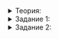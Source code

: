<details>
<summary>Теория:</summary>

# Присваивание объектов

В прошлых уроках вы научились копировать объекты, содержащие указатели на подобъекты в динамической памяти. Вы разработали умный указатель  `ScopedPtr`, который реализует семантику владения объектом в динамической памяти, и класс  `PtrVector`, автоматизирующий удаление и копирование объектов внутри вектора указателей. Так вы сделали копирование осьминогов не только надёжным, но и простым. В реальных задачах умные указатели и «‎обёртки»‎ тоже упрощают написание надёжного кода.

> Надёжные дома создаются из качественных кирпичей.

В этом уроке вы научитесь правильно реализовывать присваивание объектов. Присваивание — одна из специальных операций C++. Для пользовательских типов компилятор может реализовать её автоматически. Поэтому вам не приходилось беспокоиться о ней, когда вы присваивали один объект другому:

```cpp
#include <cassert>
#include <string>

using namespace std;

struct Cat {
    string name;
    int age = 0;
};

int main() {
    Cat cat1{"Tom"s, 3};
    Cat cat2;

    // Сгенерированный компилятором метод operator= выполнит 
    // присваивание соответствующих полей класса Cat.
    cat2 = cat1;

    assert(cat1.name == cat2.name);
    assert(cat1.age == cat2.age);
}

```

Операция  `=`, которую сгенерировал компилятор, присваивает значения полей одного объекта соответствующим полям другого. В большинстве случаев это именно то, что нужно!

Но, как вы уже знаете, привычные вещи становятся труднее в реализации, когда объект владеет другими объектами в динамической памяти или иными ресурсами.

В классе  `Octopus`  сгенерированная операция  `=`  присвоит массив щупалец одного осьминога другому:

```cpp
int main() {
    {
        Octopus octopus1(3);
        octopus.GetTentacle(1).LinkTo(octopus.GetTentacle(2));
        Octopus octopus2;

        octopus2 = octopus1;
        // Этот assert выстрелит, так как операция присваивания присвоит массив 
        // указателей на щупальца первого осьминога второму, и осьминоги будут 
        // использовать один и тот же набор щупалец.
        assert(&octopus2.GetTentacle(1) != &octopus1.GetTentacle(1));
        assert(octopus2.GetTentacle(1).GetLinkedTentacle() == &octopus1.GetTentacle(2));

        // После присваивания оба осьминога будут ссылаться на одни и те же щупальца

        // Деструктор octopus2 удалит щупальца, на которые ссылается octopus1,
        // и все указатели octopus1 станут невалидными.

        // Деструктор octopus1 выполнит удаление щупальцев с невалидными указателями,
        // что приведёт к неопределёному поведению.
    }
    cout << "OK"s << endl;
}

```

В результате оба осьминога будут использовать одни и те же объекты щупалец в динамической памяти.

![1.png](https://github.com/AYglazk0v/practicum_Cpp_developer/blob/main/sprint6/%D0%9C%D0%BE%D0%B4%D0%B5%D0%BB%D1%8C_%D0%BF%D0%B0%D0%BC%D1%8F%D1%82%D0%B8/%D0%9F%D1%80%D0%B8%D1%81%D0%B2%D0%B0%D0%B8%D0%B2%D0%B0%D0%BD%D0%B8%D0%B5_%D0%BE%D0%B1%D1%8A%D0%B5%D0%BA%D1%82%D0%BE%D0%B2/1.png?raw=true)

Программа вновь поведёт себя непредсказуемо.

Когда у класса с пользовательским конструктором копирования используется неявно сгенерированная операция присваивания, компилятор может об этом предупредить:

```
prog.cc:162:20: warning: implicitly-declared 'Octopus& Octopus::operator=(const Octopus&)' is deprecated [-Wdeprecated-copy]
  162 |         octopus1 = octopus;
      |                    ^~~~~~~
prog.cc:125:5: note: because 'Octopus' has user-provided 'Octopus::Octopus(const Octopus&)'
  125 |     Octopus(const Octopus& other) {
      |     ^~~~~~~

```

Чтобы решить проблему, переопределите эту операцию и реализуйте в ней присваивание значений объектов, а не указателей.

В С++ операцию присваивания можно переопределить только внутри класса в виде метода с именем  `operator=`. Левым аргументом операции присваивания выступает текущий экземпляр класса, а правый аргумент передаётся через её единственный параметр. Тип правого аргумента операции может быть любым, а самих операций присваивания может быть определено несколько. Как правило, операция присваивания возвращает ссылку на свой левый аргумент. Это позволяет использовать результат операции в составе выражений, например  `x = y = z`.

В С++ действует эмпирическое «Правило трёх». Если класс или структура объявляют один из следующих методов, скорее всего, они должны объявить все три:

-   деструктор,
-   конструктор копирования,
-   операция присваивания.

Эти особые функции класса может сгенерировать компилятор. Если программист переопределил одну из них, значит, сгенерированная компилятором версия не удовлетворяет потребностям класса в одном случае, и, вероятно, не удовлетворит в остальных.

Для структуры  `Cat`  операция присваивания, аналогичная сгенерированному компилятором, выглядит так:

```cpp
struct Cat {
    string name;
    int age = 0;

    Cat& operator=(const Cat& rhs) {
        // оптимизация самоприсваивания
        if (this != &rhs) {
            name = rhs.name;
            age = rhs.age;
        }

        // this - указатель на текущий экземпляр класса.
        // В операции присваивания он ссылается на левый аргумент операции.
        return *this; // возвращаем ссылку на левый аргумент операции присваивания
    }
};

```

Обратите внимание на защиту от присваивания объекта самому себе. Это идиоматичный способ избежать лишних действий и некорректной работы при самоприсваивании объекта.

Без этой проверки в структуре  `Cat`  самоприсваивание приведёт в худшем случае к замедлению программы. А вот для класса  `PtrVector`  может привести к некорректной работе:

```cpp
#include <cassert>
#include <vector>

using namespace std;

template <typename T>
class PtrVector {
public:
    ...
    // Внутри шаблона класса можно ссылаться на собственный тип, используя краткую запись:
    // PtrVector вместо PtrVector<T>

    PtrVector& operator=(const PtrVector& rhs) {
        // При присваивании PtrVector самому себе произойдёт удаление не только
        // своих элементов, но и элементов rhs.
        for (auto p : items_) {
            delete p;
        }
        items_.clear();

        items_.reserve(rhs.items_.size());
        for (T* p : rhs.items_) {
            items_.push_back(p ? new T(*p) : nullptr);
        }
        return *this;
    }
private:
    vector<T*> items_;
};

int main() {
    PtrVector<int> v;
    v.GetItems().push_back(new int(1));
    v.GetItems().push_back(new int(2));

    v = v;

    // Этот assert выстрелит, так как элементы v удалятся при самоприсваивании
    assert(v.GetItems().size() == 2);
}

```

Другая проблема: если при копировании элементов операция  `new`  выбросит исключение,  `PtrVector`  окажется в промежуточном состоянии. Прежнее содержимое потеряется, а новые элементы до конца скопированы не будут.

Удобнее, когда методы класса обеспечивают строгую гарантию безопасности исключений: операция либо завершается успешно, либо происходит выбрасывание исключения и состояние объекта останется прежним. Такая семантика выполнения также называется “commit or rollback”.

Обеспечить строгую гарантию безопасности исключений в пользовательской операции присваивания можно, применив идиому “copy-and-swap”. В ней операция присваивания переиспользует функционал конструктора копирования.

-   Чтобы создать временную копию присваиваемого объекта, примените конструктор копирования. Если во время создания копии будет выброшено исключение, оно повлияет на временную копию, а не на текущий экземпляр класса.
-   Обменяйте текущее состояние объекта и временной копии. Эта операция не должна выбрасывать исключений. При выходе из операции присваивания прежнее состояние будет разрушено, а текущее состояние будет равно состоянию правого аргумента.

Применим copy-and-swap и реализуем операцию присваивания:

```cpp
class Object {
public:
    // копирующий конструктор
    Object(const Object& other);

    // копирующая операция присваивания
    Object& operator=(const Object& rhs) {
        if (this != &rhs) {
            // Реализация операции присваивания с помощью идиомы Copy-and-swap.
            // Если исключение будет выброшено, то на текущий объект оно не повлияет.
            auto rhs_copy(rhs);

            // rhs_copy содержит копию правого аргумента.
            // Обмениваемся с ним данными.
            swap(rhs_copy);

            // Теперь текущий объект содержит копию правого аргумента,
            // а rhs_copy - прежнее состояние текущего объекта, которое при выходе
            // из блока будет разрушено.
        }

        return *this;
    }

    // обменивает состояние текущего объекта с other без выбрасывания исключений
    void swap(Object& other) noexcept;

    ~Object();
};
```

</details>

<details>
<summary>Задание 1:</summary>

## Задание 1

Реализуйте операцию присваивания в классе  `PtrVector`. Операция должна обеспечивать строгую гарантию безопасности исключений. Если в процессе присваивания будет выброшено исключение,  `PtrVector`  должен остаться в состоянии, в котором он был до выполнения этой операции.

В заготовке кода вы видите тесты, которые упрощают проверку задачи. Также там приведена допустимая реализация  `PtrVector`  из предыдущей задачи. Вы можете заменить её на свою.

### Ограничения

Сохраните сигнатуры всех публичных методов класса  `PtrVector`  неизменными, чтобы код скомпилировался без ошибок.

Ваши реализации методов должны обеспечивать строгую гарантию исключений.

### Что отправлять на проверку

В решении должна быть реализация  `PtrVector`  со всеми методами, включая  `operator=`, а также  `#include`-директивы. Функция  `main`  учитываться не будет.

### Как будет тестироваться ваш код

Указатели, которые передаются на вход класса  `PtrVector`  , ссылаются на объект, созданный в куче с использованием операции  `new`, либо равны  `nullptr`.

### Подсказка

-   Чтобы написать надёжную операцию присваивания, используйте идиому copy-and-swap.
-   Пригодится метод  `swap`  класса  `vector`. Этот метод обменивает содержимое двух контейнеров за время O(1) и не выбрасывает исключений.

</details>

<details>
<summary>Задание 2:</summary>

## Задание 2

Добавьте реализацию класса`Octopus`  с присваиванием, обеспечивающим строгую гарантию безопасности исключений. Проверьте, что класс работает корректно, используя следующую функцию  `main`:

```cpp
int main() {
    // Проверка присваивания осьминогов
    {
        Octopus octopus1(3);

        // Настраиваем состояние исходного осьминога
        octopus1.GetTentacle(2).LinkTo(octopus1.GetTentacle(1));

        // До присваивания octopus2 имеет своё собственное состояние
        Octopus octopus2(10);

        octopus2 = octopus1;

        // После присваивания осьминогов щупальца копии имеют то же состояние,
        // что и щупальца присваиваемого объекта
        assert(octopus2.GetTentacleCount() == octopus1.GetTentacleCount());
        for (int i = 0; i < octopus2.GetTentacleCount(); ++i) {
            auto& tentacle1 = octopus1.GetTentacle(i);
            auto& tentacle2 = octopus2.GetTentacle(i);
            assert(&tentacle2 != &tentacle1);
            assert(tentacle2.GetId() == tentacle1.GetId());
            assert(tentacle2.GetLinkedTentacle() == tentacle1.GetLinkedTentacle());
        }
    }

    // Проверка самоприсваивания осьминогов
    {
        Octopus octopus(3);

        // Настраиваем состояние осьминога
        octopus.GetTentacle(0).LinkTo(octopus.GetTentacle(1));

        vector<pair<Tentacle*, Tentacle*>> tentacles;
        // Сохраняем информацию о щупальцах осьминога и его копии
        for (int i = 0; i < octopus.GetTentacleCount(); ++i) {
            tentacles.push_back({&octopus.GetTentacle(i), octopus.GetTentacle(i).GetLinkedTentacle()});
        }

        // Выполняем самоприсваивание
        octopus = octopus;

        // После самоприсваивания состояние осьминога не должно измениться
        assert(octopus.GetTentacleCount() == static_cast<int>(tentacles.size()));
        for (int i = 0; i < octopus.GetTentacleCount(); ++i) {
            auto& tentacle_with_link = tentacles.at(i);
            assert(&octopus.GetTentacle(i) == tentacle_with_link.first);
            assert(octopus.GetTentacle(i).GetLinkedTentacle() == tentacle_with_link.second);
        }
    }
}

```

Классы  `Octopus`  и  `Tentacle`  возьмите из своего решения задачи предыдущего урока.

### Ограничения

Сохраните сигнатуры всех публичных методов классов  `Octopus`  и  `Tentacle`  неизменными, чтобы код скомпилировался без ошибок.

### Что отправлять на проверку

Решение должно включать исходный код класса  `Octopus`  и используемых им классов, а также необходимые для компиляции директивы  `#include`. Функция  `main`  учитываться не будет.

### Как будет тестироваться ваш код

Гарантируется, что количество щупалец, передаваемое в параметризованный конструктор класса  `Octopus`, неотрицательное. Проверять их количество в конструкторе необязательно. Максимальное количество щупалец, которое будет иметь осьминог, не превышает нескольких десятков.

### Подсказка

Используйте обновлённый класс  `PtrVector`, где корректно реализована операция присваивания. В класс  `Octopus`  вносить изменения не нужно. Помните: надёжный дом создаётся из надёжных кирпичей.

</details>
